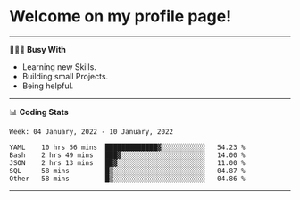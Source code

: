 # Welcome on my profile page!
<!-- print(("dralla"[::-1]+"s").capitalize()) -->

---
👨🏻‍💻 **Busy With**
* Learning new Skills.
* Building small Projects.
* Being helpful.

---
📊 **Coding Stats**
<!--START_SECTION:waka-->
```text
Week: 04 January, 2022 - 10 January, 2022

YAML    10 hrs 56 mins  █████████████▓░░░░░░░░░░░   54.23 % 
Bash    2 hrs 49 mins   ███▓░░░░░░░░░░░░░░░░░░░░░   14.00 % 
JSON    2 hrs 13 mins   ██▓░░░░░░░░░░░░░░░░░░░░░░   11.00 % 
SQL     58 mins         █▒░░░░░░░░░░░░░░░░░░░░░░░   04.87 % 
Other   58 mins         █▒░░░░░░░░░░░░░░░░░░░░░░░   04.86 % 
```
<!--END_SECTION:waka-->
---
